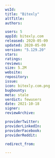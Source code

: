 ```yaml
---
wsId: 
title: "Bitexly"
altTitle: 
authors:

users: 5
appId: bitexly.com
released: 2020-05-09
updated: 2020-05-09
version: "5.129.20"
stars: 
ratings: 
reviews: 
size: 5.2M
website: 
repository: 
issue: 
icon: bitexly.com.png
bugbounty: 
meta: stale
verdict: fewusers
date: 2021-10-18
signer: 
reviewArchive:

providerTwitter: 
providerLinkedIn: 
providerFacebook: 
providerReddit: 

redirect_from:

---
```


